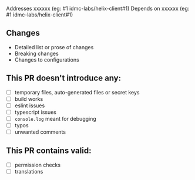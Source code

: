 Addresses xxxxxx (eg: #1 idmc-labs/helix-client#1)
Depends on xxxxxx (eg: #1 idmc-labs/helix-client#1)

## Changes

* Detailed list or prose of changes
* Breaking changes
* Changes to configurations

## This PR doesn't introduce any:

- [ ] temporary files, auto-generated files or secret keys
- [ ] build works
- [ ] eslint issues
- [ ] typescript issues
- [ ] `console.log` meant for debugging
- [ ] typos
- [ ] unwanted comments

## This PR contains valid:

- [ ] permission checks
- [ ] translations
